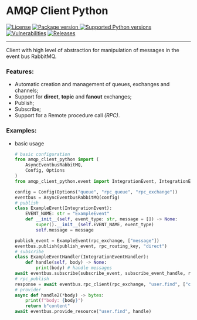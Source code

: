 # AMQP Client Python

[![License][license-image]][license-url]
<a href="https://pypi.org/project/amqp-client-python" target="_blank">
    <img src="https://img.shields.io/pypi/v/amqp-client-python?color=%2334D058&label=pypi%20package" alt="Package version">
</a><a href="https://pypi.org/project/amqp-client-python" target="_blank">
    <img src="https://img.shields.io/pypi/pyversions/amqp-client-python.svg?color=%2334D058" alt="Supported Python versions">
</a>
[![Vulnerabilities][known-vulnerabilities-image]][known-vulnerabilities-url]  [![Releases][releases-image]][releases-url] 




--------
Client with high level of abstraction for manipulation of messages in the event bus RabbitMQ.

### Features:
- Automatic creation and management of queues, exchanges and channels;
- Support for **direct**, **topic** and **fanout** exchanges;
- Publish;
- Subscribe;
- Support for a Remote procedure call _(RPC)_.


[//]: # (These are reference links used in the body of this note.)
[license-image]: https://img.shields.io/badge/license-Apache%202-blue.svg
[license-url]: https://github.com/nutes-uepb/amqp-client-python/blob/master/LICENSE
[npm-image]: https://img.shields.io/npm/v/amqp-client-python.svg?color=red&logo=npm
[npm-url]: https://npmjs.org/package/amqp-client-python
[downloads-image]: https://img.shields.io/npm/dt/amqp-client-python.svg?logo=npm
[travis-url]: https://travis-ci.org/nutes-uepb/amqp-client-python
[coverage-image]: https://coveralls.io/repos/github/nutes-uepb/amqp-client-python/badge.svg
[coverage-url]: https://coveralls.io/github/nutes-uepb/amqp-client-python?branch=master
[known-vulnerabilities-image]: https://snyk.io/test/github/nutes-uepb/amqp-client-python/badge.svg?targetFile=package.json
[known-vulnerabilities-url]: https://snyk.io/test/github/nutes-uepb/amqp-client-python?targetFile=package.json
[releases-image]: https://img.shields.io/github/release-date/nutes-uepb/amqp-client-python.svg
[releases-url]: https://github.com/nutes-uepb/amqp-client-python/releases

### Examples:
- basic usage
    ```Python
    # basic configuration
    from amqp_client_python import (
        AsyncEventbusRabbitMQ,
        Config, Options
    )
    from amqp_client_python.event import IntegrationEvent, IntegrationEventHandler

    config = Config(Options("queue", "rpc_queue", "rpc_exchange"))
    eventbus = AsyncEventbusRabbitMQ(config)
    # publish
    class ExampleEvent(IntegrationEvent):
        EVENT_NAME: str = "ExampleEvent"
        def __init__(self, event_type: str, message = []) -> None:
            super().__init__(self.EVENT_NAME, event_type)
            self.message = message

    publish_event = ExampleEvent(rpc_exchange, ["message"])
    eventbus.publish(publish_event, rpc_routing_key, "direct")
    # subscribe
    class ExampleEventHandler(IntegrationEventHandler):
        def handle(self, body) -> None:
            print(body) # handle messages
    await eventbus.subscribe(subscribe_event, subscribe_event_handle, rpc_routing_key)
    # rpc_publish
    response = await eventbus.rpc_client(rpc_exchange, "user.find", ["content_message"])
    # provider
    async def handle2(*body) -> bytes:
        print(f"body: {body}")
        return b"content"
    await eventbus.provide_resource("user.find", handle)
    ```
